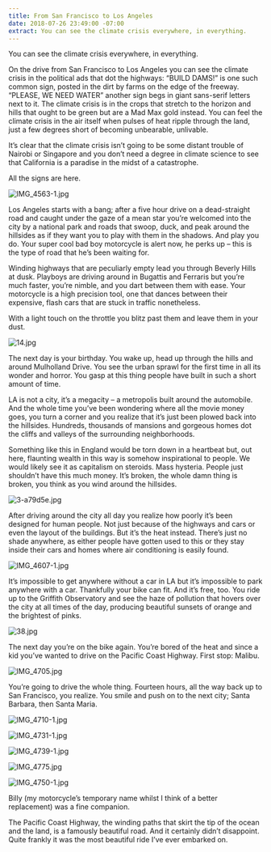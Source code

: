 ```yaml
---
title: From San Francisco to Los Angeles
date: 2018-07-26 23:49:00 -07:00
extract: You can see the climate crisis everywhere, in everything.
---
```


You can see the climate crisis everywhere, in everything. 

On the drive from San Francisco to Los Angeles you can see the climate crisis in the political ads that dot the highways: “BUILD DAMS!” is one such common sign, posted in the dirt by farms on the edge of the freeway. “PLEASE, WE NEED WATER” another sign begs in giant sans-serif letters next to it. The climate crisis is in the crops that stretch to the horizon and hills that ought to be green but are a Mad Max gold instead. You can feel the climate crisis in the air itself when pulses of heat ripple through the land, just a few degrees short of becoming unbearable, unlivable. 

It’s clear that the climate crisis isn’t going to be some distant trouble of Nairobi or Singapore and you don’t need a degree in climate science to see that California is a paradise in the midst of a catastrophe. 

All the signs are here.

![IMG_4563-1.jpg](/uploads/IMG_4563-1.jpg)

Los Angeles starts with a bang; after a five hour drive on a dead-straight road and caught under the gaze of a mean star you’re welcomed into the city by a national park and roads that swoop, duck, and peak around the hillsides as if they want you to play with them in the shadows. And play you do. Your super cool bad boy motorcycle is alert now, he perks up – this is the type of road that he’s been waiting for.

Winding highways that are peculiarly empty lead you through Beverly Hills at dusk. Playboys are driving around in Bugattis and Ferraris but you’re much faster, you’re nimble, and you dart between them with ease. Your motorcycle is a high precision tool, one that dances between their expensive, flash cars that are stuck in traffic nonetheless. 

With a light touch on the throttle you blitz past them and leave them in your dust.

![14.jpg](/uploads/14.jpg)

The next day is your birthday. You wake up, head up through the hills and around Mulholland Drive. You see the urban sprawl for the first time in all its wonder and horror. You gasp at this thing people have built in such a short amount of time. 

LA is not a city, it’s a megacity – a metropolis built around the automobile. And the whole time you’ve been wondering where all the movie money goes, you turn a corner and you realize that it’s just been plowed back into the hillsides. Hundreds, thousands of mansions and gorgeous homes dot the cliffs and valleys of the surrounding neighborhoods. 

Something like this in England would be torn down in a heartbeat but, out here, flaunting wealth in this way is somehow inspirational to people. We would likely see it as capitalism on steroids. Mass hysteria. People just shouldn’t have this much money. It’s broken, the whole damn thing is broken, you think as you wind around the hillsides.

![3-a79d5e.jpg](/uploads/3-a79d5e.jpg)

After driving around the city all day you realize how poorly it’s been designed for human people. Not just because of the highways and cars or even the layout of the buildings. But it’s the heat instead. There’s just no shade anywhere, as either people have gotten used to this or they stay inside their cars and homes where air conditioning is easily found.

![IMG_4607-1.jpg](/uploads/IMG_4607-1.jpg)

It’s impossible to get anywhere without a car in LA but it’s impossible to park anywhere with a car. Thankfully your bike can fit. And it’s free, too. You ride up to the Griffith Observatory and see the haze of pollution that hovers over the city at all times of the day, producing beautiful sunsets of orange and the brightest of pinks. 

![38.jpg](/uploads/38.jpg)

The next day you’re on the bike again. You’re bored of the heat and since a kid you’ve wanted to drive on the Pacific Coast Highway. First stop: Malibu.

![IMG_4705.jpg](/uploads/IMG_4705.jpg)

You’re going to drive the whole thing. Fourteen hours, all the way back up to San Francisco, you realize. You smile and push on to the next city; Santa Barbara, then Santa Maria.

![IMG_4710-1.jpg](/uploads/IMG_4710-1.jpg)

![IMG_4731-1.jpg](/uploads/IMG_4731-1.jpg)

![IMG_4739-1.jpg](/uploads/IMG_4739-1.jpg) 

![IMG_4775.jpg](/uploads/IMG_4775.jpg)

![IMG_4750-1.jpg](/uploads/IMG_4750-1.jpg)


Billy (my motorcycle’s temporary name whilst I think of a better replacement) was a fine companion. 

The Pacific Coast Highway, the winding paths that skirt the tip of the ocean and the land, is a famously beautiful road. And it certainly didn’t disappoint. Quite frankly it was the most beautiful ride I’ve ever embarked on.